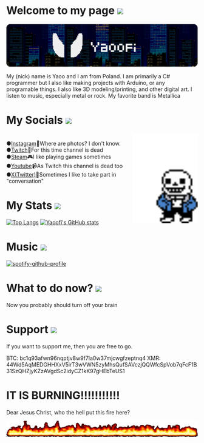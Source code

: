 # Welcome to my page <img src="/README_files/Dark Agent.ico">

![Banner](/README_files/Github_banner.png)

My (nick) name is Yaoo and I am from Poland. I am primarily a C# programmer but I also like making projects with Arduino, or any programable things. I also like 3D modeling/printing, and other digital art. I listen to music, especially metal or rock. My favorite band is Metallica

# My Socials <img src="/README_files/Network Neighborhood.ico">

<img src="/README_files/Sans.gif" align="right" width="170">

<br>●[Instagram](https://www.instagram.com/yaoofi/)📸Where are photos? I don't know. 
<br>●[Twitch](https://www.twitch.tv/yaoofi)🎥For this time channel is dead
<br>●[Steam](https://steamcommunity.com/id/Yaoofi/)🎮I like playing games sometimes
<br>●[Youtube](https://www.youtube.com/@Yaoofi)📹As Twitch this channel is dead too
<br>●[X(Twitter)](https://twitter.com/Yaoofi)📜Sometimes I like to take part in "conversation"

# My Stats <img src="/README_files/Power (Medium).ico">
[![Top Langs](https://github-readme-stats.vercel.app/api/top-langs/?username=Yaoofi&layout=donut)](https://github.com/anuraghazra/github-readme-stats)
[![Yaoofi's GitHub stats](https://github-readme-stats.vercel.app/api?username=Yaoofi)](https://github.com/anuraghazra/github-readme-stats)

# Music <img src="/README_files/Volume.ico">

[![spotify-github-profile](https://spotify-github-profile.vercel.app/api/view?uid=jy30y2moi8dknvo2h68ag3amm&cover_image=false&theme=default&show_offline=true&background_color=121212&interchange=false&bar_color_cover=false&bar_color=ffffff)](https://spotify-github-profile.vercel.app/api/view?uid=jy30y2moi8dknvo2h68ag3amm&redirect=true)

# What to do now? <img src="/README_files/Turn Off Computer (full).ico">
Now you probably should turn off your brain

# Support <img src="/README_files/IR-Port transfer grogress(Red & Green).ico">
If you want to support me, then you are free to go.

BTC: bc1q93afwn96nqptjv8w9f7la0w37mjcwgfzeptnq4
XMR: 44Wd5AqMEDGHHXxV5irT3wVWN5zyMhsQufSAVczjQQWfcSpVob7qFcF1B31SzQHZjyKZzAVgdSc2idyCZ1kK97gHEbTeUS1

# IT IS BURNING!!!!!!!!!!!
Dear Jesus Christ, who the hell put this fire here?

<img src="/README_files/fire02.gif" />
